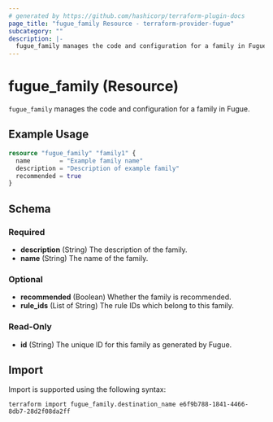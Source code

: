```yaml
---
# generated by https://github.com/hashicorp/terraform-plugin-docs
page_title: "fugue_family Resource - terraform-provider-fugue"
subcategory: ""
description: |-
  fugue_family manages the code and configuration for a family in Fugue.
---
```


# fugue_family (Resource)

`fugue_family` manages the code and configuration for a family in Fugue.

## Example Usage

```terraform
resource "fugue_family" "family1" {
  name        = "Example family name"
  description = "Description of example family"
  recommended = true
}
```

<!-- schema generated by tfplugindocs -->
## Schema

### Required

- **description** (String) The description of the family.
- **name** (String) The name of the family.

### Optional

- **recommended** (Boolean) Whether the family is recommended.
- **rule_ids** (List of String) The rule IDs which belong to this family.

### Read-Only

- **id** (String) The unique ID for this family as generated by Fugue.

## Import

Import is supported using the following syntax:

```shell
terraform import fugue_family.destination_name e6f9b788-1841-4466-8db7-28d2f08da2ff
```
